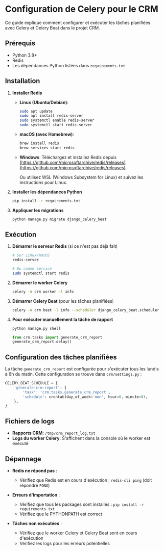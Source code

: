 # Configuration de Celery pour le CRM

Ce guide explique comment configurer et exécuter les tâches planifiées avec Celery et Celery Beat dans le projet CRM.

## Prérequis

- Python 3.8+
- Redis
- Les dépendances Python listées dans `requirements.txt`

## Installation

1. **Installer Redis**

   - **Linux (Ubuntu/Debian)**:
     ```bash
     sudo apt update
     sudo apt install redis-server
     sudo systemctl enable redis-server
     sudo systemctl start redis-server
     ```

   - **macOS (avec Homebrew)**:
     ```bash
     brew install redis
     brew services start redis
     ```

   - **Windows**:
     Téléchargez et installez Redis depuis [https://github.com/microsoftarchive/redis/releases](https://github.com/microsoftarchive/redis/releases)
     
     Ou utilisez WSL (Windows Subsystem for Linux) et suivez les instructions pour Linux.

2. **Installer les dépendances Python**
   ```bash
   pip install -r requirements.txt
   ```

3. **Appliquer les migrations**
   ```bash
   python manage.py migrate django_celery_beat
   ```

## Exécution

1. **Démarrer le serveur Redis** (si ce n'est pas déjà fait)
   ```bash
   # Sur Linux/macOS
   redis-server
   
   # Ou comme service
   sudo systemctl start redis
   ```

2. **Démarrer le worker Celery**
   ```bash
   celery -A crm worker -l info
   ```

3. **Démarrer Celery Beat** (pour les tâches planifiées)
   ```bash
   celery -A crm beat -l info --scheduler django_celery_beat.schedulers:DatabaseScheduler
   ```

4. **Pour exécuter manuellement la tâche de rapport**
   ```bash
   python manage.py shell
   ```
   ```python
   from crm.tasks import generate_crm_report
   generate_crm_report.delay()
   ```

## Configuration des tâches planifiées

La tâche `generate_crm_report` est configurée pour s'exécuter tous les lundis à 6h du matin. Cette configuration se trouve dans `crm/settings.py` :

```python
CELERY_BEAT_SCHEDULE = {
    'generate-crm-report': {
        'task': 'crm.tasks.generate_crm_report',
        'schedule': crontab(day_of_week='mon', hour=6, minute=0),
    },
}
```

## Fichiers de logs

- **Rapports CRM**: `/tmp/crm_report_log.txt`
- **Logs du worker Celery**: S'affichent dans la console où le worker est exécuté

## Dépannage

- **Redis ne répond pas** :
  - Vérifiez que Redis est en cours d'exécution : `redis-cli ping` (doit répondre `PONG`)
  
- **Erreurs d'importation** :
  - Vérifiez que tous les packages sont installés : `pip install -r requirements.txt`
  - Vérifiez que le PYTHONPATH est correct

- **Tâches non exécutées** :
  - Vérifiez que le worker Celery et Celery Beat sont en cours d'exécution
  - Vérifiez les logs pour les erreurs potentielles
